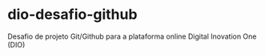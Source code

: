 # dio-desafio-github
Desafio de projeto Git/Github para a plataforma online Digital Inovation One (DIO)
